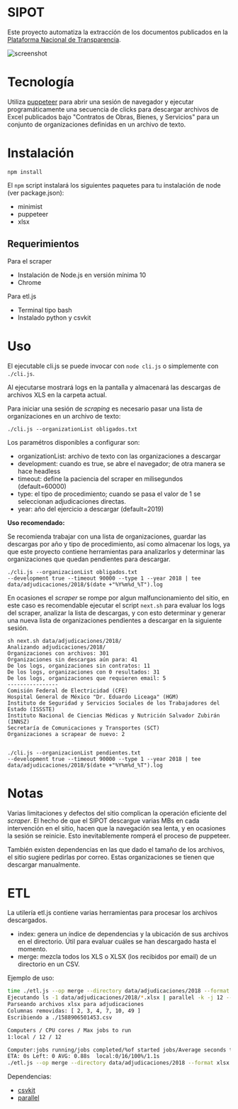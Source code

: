 # SIPOT

Este proyecto automatiza la extracción de los documentos publicados
en la [Plataforma Nacional de Transparencia](https://consultapublicamx.plataformadetransparencia.org.mx/vut-web/faces/view/consultaPublica.xhtml#inicio).

![screenshot](https://github.com/imco/sipot/blob/master/screenshot.jpg)

# Tecnología

Utiliza [puppeteer](https://pptr.dev/) para abrir una sesión de
navegador y ejecutar programáticamente una secuencia de clicks
para descargar archivos de Excel publicados bajo "Contratos de Obras,
Bienes, y Servicios" para un conjunto de organizaciones definidas en un archivo de texto.

# Instalación

```
npm install
```

El `npm` script instalará los siguientes paquetes para tu instalación de node (ver package.json):
- minimist
- puppeteer
- xlsx

## Requerimientos

Para el scraper
- Instalación de Node.js en versión mínima 10
- Chrome

Para etl.js
- Terminal tipo bash
- Instalado python y csvkit

# Uso

El ejecutable cli.js se puede invocar con `node cli.js` o
simplemente con `./cli.js`.

Al ejecutarse mostrará logs en la pantalla y almacenará las descargas
de archivos XLS en la carpeta actual.

Para iniciar una sesión de _scraping_ es necesario pasar una lista de organizaciones en un archivo de texto:

```
./cli.js --organizationList obligados.txt
```

Los paramétros disponibles a configurar son:

- organizationList: archivo de texto con las organizaciones a descargar
- development: cuando es true, se abre el navegador; de otra manera se
  hace headless
- timeout: define la paciencia del scraper en milisegundos
  (default=60000)
- type: el tipo de procedimiento; cuando se pasa el valor de 1 se
  seleccionan adjudicaciones directas.
- year: año del ejercicio a descargar (default=2019)

**Uso recomendado:**

Se recomienda trabajar con una lista de organizaciones, guardar
las descargas por año y tipo de procedimiento, así como almacenar
los logs, ya que este
proyecto contiene herramientas para analizarlos y determinar
las organizaciones que quedan pendientes para descargar.

```
./cli.js --organizacionList obligados.txt
--development true --timeout 90000 --type 1 --year 2018 | tee
data/adjudicaciones/2018/$(date +"%Y%m%d_%T").log
```

En ocasiones el _scraper_ se rompe por algun malfuncionamiento del
sitio, en este caso es recomendable ejecutar el script `next.sh` para
evaluar los logs del scraper, analizar la lista de descargas, y con esto determinar y generar una nueva lista de organizaciones pendientes a descargar en la siguiente sesión.

```
sh next.sh data/adjudicaciones/2018/
Analizando adjudicaciones/2018/
Organizaciones con archivos: 301
Organizaciones sin descargas aún para: 41
De los logs, organizaciones sin contratos: 11
De los logs, organizaciones con 0 resultados: 31
De los logs, organizaciones que requieren email: 5
----------------
Comisión Federal de Electricidad (CFE)
Hospital General de México "Dr. Eduardo Liceaga" (HGM)
Instituto de Seguridad y Servicios Sociales de los Trabajadores del Estado (ISSSTE)
Instituto Nacional de Ciencias Médicas y Nutrición Salvador Zubirán (INNSZ)
Secretaría de Comunicaciones y Transportes (SCT)
Organizaciones a scrapear de nuevo: 2


./cli.js --organizacionList pendientes.txt
--development true --timeout 90000 --type 1 --year 2018 | tee
data/adjudicaciones/2018/$(date +"%Y%m%d_%T").log
```

# Notas

Varias limitaciones y defectos del sitio complican la operación eficiente del _scraper_. El hecho de que el SIPOT descargue varias MBs en cada intervención en el sitio, hacen que la navegación sea lenta, y en ocasiones la sesión se reinicie. Esto inevitablemente romperá el proceso de puppeteer.

También existen dependencias en las que dado el tamaño de los archivos,
el sitio sugiere pedirlas por correo. Estas organizaciones se tienen que
descargar manualmente.

# ETL

La utilería etl.js contiene varias herramientas para procesar los
archivos descargados.

- index: genera un índice de dependencias y la ubicación de sus archivos
  en el directorio. Útil para evaluar cuáles se han descargado hasta el
momento.
- merge: mezcla todos los XLS o XLSX (los recibidos por email) de un directorio en un CSV.

Ejemplo de uso:
```sh
time ./etl.js --op merge --directory data/adjudicaciones/2018 --format xlsx --cores 12
Ejecutando ls -1 data/adjudicaciones/2018/*.xlsx | parallel -k -j 12 --eta "./to-csv.sh {} '2,3,4,7,10,49' >> ./1588906501453.csv.{%}-{#}"; cat ./1588906501453.csv.* > ./1588906501453.csv; rm ./1588906501453.csv.*
Parseando archivos xlsx para adjudicaciones
Columnas removidas: [ 2, 3, 4, 7, 10, 49 ]
Escribiendo a ./1588906501453.csv

Computers / CPU cores / Max jobs to run
1:local / 12 / 12

Computer:jobs running/jobs completed/%of started jobs/Average seconds to complete
ETA: 0s Left: 0 AVG: 0.88s  local:0/16/100%/1.1s
./etl.js --op merge --directory data/adjudicaciones/2018 --format xlsx --core  161.57s user 6.82s system 911% cpu 18.469 total
```

Dependencias:
- [csvkit](https://csvkit.readthedocs.io/en/latest/)
- [parallel](https://www.gnu.org/software/parallel/)
